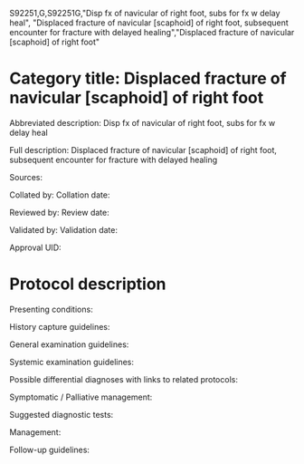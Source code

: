 S92251,G,S92251G,"Disp fx of navicular of right foot, subs for fx w delay heal", "Displaced fracture of navicular [scaphoid] of right foot, subsequent encounter for fracture with delayed healing","Displaced fracture of navicular [scaphoid] of right foot"
# Category title: Displaced fracture of navicular [scaphoid] of right foot

Abbreviated description: Disp fx of navicular of right foot, subs for fx w delay heal

Full description: Displaced fracture of navicular [scaphoid] of right foot, subsequent encounter for fracture with delayed healing

Sources:

Collated by:
Collation date:

Reviewed by:
Review date:

Validated by:
Validation date:

Approval UID:

# Protocol description

Presenting conditions:

History capture guidelines:

General examination guidelines:

Systemic examination guidelines:

Possible differential diagnoses with links to related protocols:

Symptomatic / Palliative management:

Suggested diagnostic tests:

Management:

Follow-up guidelines:
